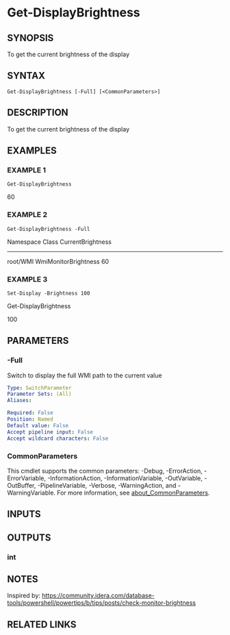 ﻿---
external help file: PoshFunctions-help.xml
Module Name: poshfunctions
online version: http://wonkysoftware.appspot.com
schema: 2.0.0
---

# Get-DisplayBrightness

## SYNOPSIS
To get the current brightness of the display

## SYNTAX

```
Get-DisplayBrightness [-Full] [<CommonParameters>]
```

## DESCRIPTION
To get the current brightness of the display

## EXAMPLES

### EXAMPLE 1
```
Get-DisplayBrightness
```

60

### EXAMPLE 2
```
Get-DisplayBrightness -Full
```

Namespace Class                CurrentBrightness
--------- -----                -----------------
root/WMI  WmiMonitorBrightness                60

### EXAMPLE 3
```
Set-Display -Brightness 100
```

Get-DisplayBrightness

100

## PARAMETERS

### -Full
Switch to display the full WMI path to the current value

```yaml
Type: SwitchParameter
Parameter Sets: (All)
Aliases:

Required: False
Position: Named
Default value: False
Accept pipeline input: False
Accept wildcard characters: False
```

### CommonParameters
This cmdlet supports the common parameters: -Debug, -ErrorAction, -ErrorVariable, -InformationAction, -InformationVariable, -OutVariable, -OutBuffer, -PipelineVariable, -Verbose, -WarningAction, and -WarningVariable. For more information, see [about_CommonParameters](http://go.microsoft.com/fwlink/?LinkID=113216).

## INPUTS

## OUTPUTS

### int
## NOTES
Inspired by: https://community.idera.com/database-tools/powershell/powertips/b/tips/posts/check-monitor-brightness

## RELATED LINKS
